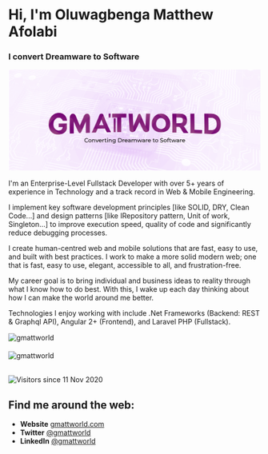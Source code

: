 # Hi, I'm Oluwagbenga Matthew Afolabi

### I convert Dreamware to Software

<img src="https://raw.githubusercontent.com/gmattworld/gmattworld/main/header.png" alt="Gmattworld, I convert Dreamware to Software">


I'm an Enterprise-Level Fullstack Developer with over 5+ years of experience in Technology and a track record in Web & Mobile Engineering.

I implement key software development principles [like SOLID, DRY, Clean Code...] and design patterns [like IRepository pattern, Unit of work, Singleton...] to improve execution speed, quality of code and significantly reduce debugging processes.

I create human-centred web and mobile solutions that are fast, easy to use, and built with best practices. I work to make a more solid modern web; one that is fast, easy to use, elegant, accessible to all, and frustration-free.

My career goal is to bring individual and business ideas to reality through what I know how to do best. With this, I wake up each day thinking about how I can make the world around me better.

Technologies I enjoy working with include .Net Frameworks (Backend: REST &amp; Graphql API), Angular 2+ (Frontend), and Laravel PHP (Fullstack).


<div>
  <img align="center" src="https://github-readme-stats.vercel.app/api?username=gmattworld&show_icons=true&theme=dark" alt="gmattworld" />
<div/>
<br />
  
<div>
  <img align="center" src="https://github-readme-stats.vercel.app/api/top-langs/?username=gmattworld&layout=compact&hide=html&theme=dark" alt="gmattworld" />
<div/>
<br />

![Visitors since 11 Nov 2020](http://estruyf-github.azurewebsites.net/api/VisitorHit?user=gmattworld&repo=gmattworld&countColor=%237B1E7A)


## Find me around the web:
- **Website** <a href="https://gmattworld.com">gmattworld.com</a>
- **Twitter** <a href="https://twitter.com/Gmattworld"> @gmattworld</a>
- **LinkedIn** <a href="https://www.linkedin.com/in/gmattworld/">@gmattworld</a>
